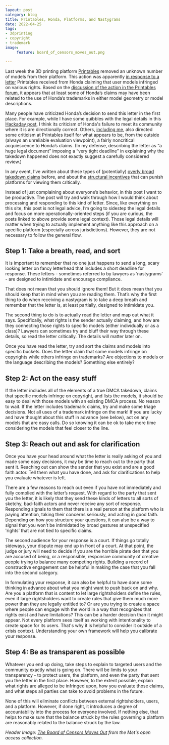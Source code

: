 ```yaml
---
layout: post
category: blog
title: Printables, Honda, Platforms, and Nastygrams
date: 2022-04-25
tags:
- 3dprinting
- copyright
- trademark
image:
     feature: board_of_censors_moves_out.png

---
```


Last week the 3D printing platform [Printables](https://www.printables.com/) removed an unknown number of models from their platform.  This action was apparently [in response to a letter](https://forum.prusa3d.com/forum/english-forum-general-discussion-announcements-and-releases/model-deleted-by-admin/#post-600420) Printables received from Honda claiming that user models infringed on various rights.  Based on the [discussion of the action in the Printables forum](https://forum.prusa3d.com/forum/english-forum-general-discussion-announcements-and-releases/model-deleted-by-admin/), it appears that at least some of Honda’s claims may have been related to the use of Honda’s trademarks in either model geometry or model descriptions.

Many people have criticized Honda’s decision to send this letter in the first place. For example, while I have some quibbles with the legal details in this [Hackaday post](https://hackaday.com/2022/04/21/the-honda-takedown-how-a-global-brand-failed-to-read-the-room/), I think its criticism of Honda's failure to meet its community where it is are directionally correct.   Others, [including me](https://twitter.com/mweinberg2D/status/1516375188291862535), also directed some criticism at Printables itself for what appears to be, from the outside (always an unreliable evaluation viewpoint), a fairly noncritical acquiescence to Honda’s claims.  (In my defense, describing the letter as “a huge legal document” imposing a “very tight deadline” in explaining why the takedown happened does not exactly suggest a carefully considered review.)

In any event, I’ve written about these types of (potentially) [overly broad takedown claims](https://michaelweinberg.org/blog/2019/10/10/lego-ip-grab-bag/) before, and about the [structural incentives](https://michaelweinberg.org/post/158089906265/trademark-and-copyright-safe-harbors-again) that can punish platforms for viewing them critically.

Instead of just complaining about everyone’s behavior, in this post I want to be productive.  The post will try and walk through how I would think about processing and responding to this kind of letter.  Since, like everything on this site, this post is not legal advice, I’m going to sidestep the legal details and focus on more operationally-oriented steps (if you are curious, the posts linked to above provide some legal context). Those legal details will matter when trying to actually implement anything like this approach on a specific platform (especially across jurisdictions). However, they are not necessary to follow the general flow.

## Step 1: Take a breath, read, and sort

It is important to remember that no one just happens to send a long, scary looking letter on fancy letterhead that includes a short deadline for response.  These letters - sometimes referred to by lawyers as ‘nastygrams’ - are designed to intimidate and encourage compliance.  

That does not mean that you should ignore them!  But it does mean that you should keep that in mind when you are reading them.  That’s why the first thing to do when receiving a nastygram is to take a deep breath and remember that the letter is, at least partially, designed to intimidate you.

The second thing to do is to actually read the letter and map out what it says.  Specifically, what rights is the sender actually claiming, and how are they connecting those rights to specific models (either individually or as a class)?  Lawyers can sometimes try and bluff their way through these details, so read the letter critically.  The details will matter later on.

Once you have read the letter, try and sort the claims and models into specific buckets.  Does the letter claim that some models infringe on copyrights while others infringe on trademarks?  Are objections to models or the language describing the models?  Something else entirely?

## Step 2: Act on the easy stuff

If the letter includes all of the elements of a true DMCA takedown, claims that specific models infringe on copyright, and lists the models, it should be easy to deal with those models with an existing DMCA process. No reason to wait.  If the letter includes trademark claims, try and make some triage decisions.  Not all uses of a trademark infringe on the mark!  If you are lucky and have thought about this stuff in advance (see below), act on any models that are easy calls.  Do so knowing it can be ok to take more time considering the models that feel closer to the line.

## Step 3: Reach out and ask for clarification

Once you have your head around what the letter is really asking of you and made some easy decisions, it may be time to reach out to the party that sent it.  Reaching out can show the sender that you exist and are a good faith actor. Tell them what you have done, and ask for clarifications to help you evaluate whatever is left.

There are a few reasons to reach out even if you have not immediately and fully complied with the letter’s request.  With regard to the party that sent you the letter, it is likely that they send these kinds of letters to all sorts of sketchy, bad-faith actors and never receive any sort of response.  Responding signals to them that there is a real person at the platform who is paying attention, taking their concerns seriously, and acting in good faith. Depending on how you structure your questions, it can also be a way to signal that you won’t be intimidated by broad gestures at unspecified 'rights’ that are not tied to specific claims.

The second audience for your response is a court.  If things go totally sideways, your dispute may end up in front of a court.  At that point, the judge or jury will need to decide if you are the horrible pirate den that you are accused of being, or a responsible, responsive community of creative people trying to balance many competing rights.  Building a record of constructive engagement can be helpful in making the case that you fall into the second category.

In formulating your response, it can also be helpful to have done some thinking in advance about what you might want to push back on and why.  Are you a platform that is content to let large rightsholders define the rules, even if large rightsholders want to create rules that give them much more power than they are legally entitled to?   Or are you trying to create a space where people can engage with the world in a way that recognizes that rights exist and have limitations?  This can be a harder decision than it might appear. Not every platform sees itself as working with intentionality to create space for its users.  That's why it is helpful to consider it outside of a crisis context.  Understanding your own framework will help you calibrate your response.

## Step 4: Be as transparent as possible

Whatever you end up doing, take steps to explain to targeted users and the community exactly what is going on.  There will be limits to your transparency - to protect users, the platform, and even the party that sent you the letter in the first place.  However, to the extent possible, explain what rights are alleged to be infringed upon, how you evaluate those claims, and what steps all parties can take to avoid problems in the future.  

None of this will eliminate conflicts between external rightsholders, users, and a platform.  However, if done right, it introduces a degree of accountability into the process for everyone involved.  If nothing else, that helps to make sure that the balance struck by the rules governing a platform are reasonably related to the balance struck by the law.

*Header Image: [The Board of Censors Moves Out](https://www.metmuseum.org/art/collection/search/337324) from the Met's open access collection.*
